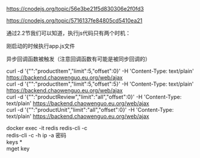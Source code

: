 https://cnodejs.org/topic/56e3be21f5d830306e2f0fd3

https://cnodejs.org/topic/5716137fe84805cd5410ea21

通过2.2节我们可以知道，执行js代码只有两个时机：

刚启动的时候执行app.js文件

异步回调函数被触发（注意回调函数有可能是被同步回调的）

curl -d '{"":"productItem","limit":5,"offset":0}' -H 'Content-Type: text/plain' https://backend.chaowenguo.eu.org/web/ajax<br>
curl -d '{"":"productItem","limit":5,"offset":5}' -H 'Content-Type: text/plain' https://backend.chaowenguo.eu.org/web/ajax<br>
curl -d '{"":"productReview","limit":"all","offset":0}' -H 'Content-Type: text/plain' https://backend.chaowenguo.eu.org/web/ajax<br>
curl -d '{"":"productUnit","limit":"all","offset":0}' -H 'Content-Type: text/plain' https://backend.chaowenguo.eu.org/web/ajax

docker exec -it redis redis-cli -c<br>
redis-cli -c -h ip -a 密码<br>
keys *<br>
mget key
